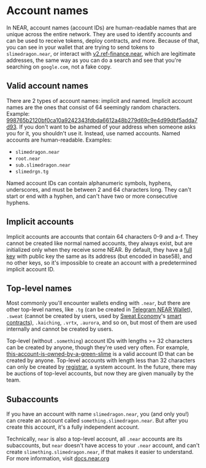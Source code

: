 # Account names
In NEAR, account names (account IDs) are human-readable names that are unique
across the entire network. They are used to identify accounts and can be used
to receive tokens, deploy contracts, and more. Because of that, you can see
in your wallet that are trying to send tokens to `slimedragon.near`, or
interact with [v2.ref-finance.near](../../lvl2/exchanging-tokens-ref.md), which are
legitimate addresses, the same way as you can do a search and see that you're
searching on `google.com`, not a fake copy.

## Valid account names
There are 2 types of account names: implicit and named. Implicit account
names are the ones that consist of 64 seemingly random characters. Example: [998765b2120bf0ca10a9242343fdbda6612a48b279d69c9e4d99dbf5adda7d93](https://nearblocks.io/address/998765b2120bf0ca10a9242343fdbda6612a48b279d69c9e4d99dbf5adda7d93).
If you don't want to be ashamed of your address when someone asks you for it, you
shouldn't use it. Instead, use named accounts. Named accounts are human-readable.
Examples:
- `slimedragon.near`
- `root.near`
- `sub.slimedragon.near`
- `slimedrgn.tg`

Named account IDs can contain alphanumeric symbols, hyphens, underscores, and must be
between 2 and 64 characters long. They can't start or end with a hyphen, and
can't have two or more consecutive hyphens.

## Implicit accounts

Implicit accounts are accounts that contain 64 characters 0-9 and a-f. They cannot be created
like normal named accounts, they always exist, but are initialized only when they receive
some NEAR. By default, they have a [full key](keys/index.md#full-access-key) with public key
the same as its address (but encoded in base58), and no other keys, so it's impossible
to create an account with a predetermined implicit account ID.

## Top-level names

Most commonly you'll encounter wallets ending with `.near`, but there are other
top-level names, like `.tg` (can be created in [Telegram NEAR Wallet](https://t.me/herewalletbot/app)),
`.sweat` (cannot be created by users, used by [Sweat Economy](../../projects/sweat-economy.md)'s
[smart contracts](../../lvl3/smart-contracts.md)), `.kaiching`, `.vrtx`, `.aurora`, and
so on, but most of them are used internally and cannot be created by users.

Top-level (without `.something`) account IDs with lengths >= 32 characters can be
created by anyone, though they're used very often. For example, [this-account-is-owned-by-a-green-slime](https://nearblocks.io/address/this-account-is-owned-by-a-green-slime)
is a valid account ID that can be created by anyone. Top-level accounts with length less
than 32 characters can only be created by [registrar](https://nearblocks.io/address/registrar), a system account. In the future,
there may be auctions of top-level accounts, but now they are given manually by the team.

## Subaccounts

If you have an account with name `slimedragon.near`, you (and only you!) can create
an account called `something.slimedragon.near`. But after you create this account, it's
a fully independent account.

Technically, `near` is also a top-level account, all `.near` accounts are its subaccounts,
but `near` doesn't have access to your `.near` account, and can't create `slimething.slimedragon.near`,
if that makes it easier to understand. For more information, visit [docs.near.org](https://docs.near.org/concepts/basics/accounts/account-id)

